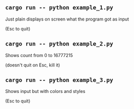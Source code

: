 ## `cargo run -- python example_1.py`

Just plain displays on screen what the program got as input

(Esc to quit)

## `cargo run -- python example_2.py`

Shows count from 0 to 16777215

(doesn't quit on Esc, kill it)

## `cargo run -- python example_3.py`

Shows input but with colors and styles

(Esc to quit)
